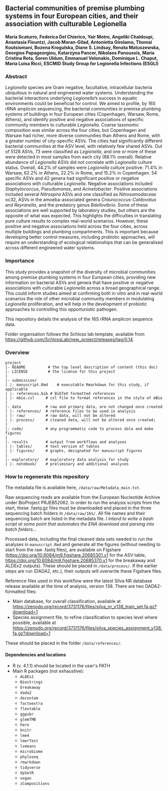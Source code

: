 ## Bacterial communities of premise plumbing systems in four European cities, and their association with culturable Legionella

#### Maria Scaturro, Federica Del Chierico, Yair Motro, Angeliki Chaldoupi, Anastasia Flountzi, Jacob Moran-Gilad, Antonietta Girolamo, Thomai Koutsiomani, Bozena Krogulska, Diane S. Lindsay, Renata Matuszewska, Georgios Papageorgiou, Katarzyna Pancer, Nikolaos Panoussis, Maria Cristina Rota, Soren Uldum, Emmanuel Velonakis, Dominique L. Chaput, Maria Luisa Ricci, ESCMID Study Group for Legionella Infections (ESGLI)

### Abstract
*Legionella* species are Gram negative, facultative, intracellular bacteria ubiquitous in natural and engineered water systems. Understanding the bacterial interactions underlying *Legionella*’s success in aquatic environments could be beneficial for control. We aimed to profile, by 16S rRNA amplicon sequencing, the bacterial communities in premise plumbing systems of buildings in four European cities (Copenhagen, Warsaw, Rome, Athens), and identify positive and negative associations of specific community members to culturable *Legionella*. Coarse taxonomic composition was similar across the four cities, but Copenhagen and Warsaw had richer, more diverse communities than Athens and Rome, with a greater number of city-specific ASVs. The cities had significantly different bacterial communities at the ASV level, with relatively few shared ASVs. Out of 5128 ASVs, 73 were classified as *Legionella*, and one or more of these were detected in most samples from each city (88.1% overall). Relative abundance of *Legionella* ASVs did not correlate with *Legionella* culture status. Overall, 44.2% of samples were *Legionella* culture positive: 71.4% in Warsaw, 62.2% in Athens, 22.2% in Rome, and 15.2% in Copenhagen. 54 specific ASVs and 42 genera had significant positive or negative associations with culturable *Legionella*. Negative associations included *Staphylococcus*, *Pseudomonas*, and *Acinetobacter*. Positive associations included several *Nitrospira* ASVs and one classified as *Nitrosomodaceae* oc32, ASVs in the amoeba-associated genera *Craurococcus-Caldovatus* and *Reyranella*, and the predatory genus *Bdellovibrio*. Some of these associations are well supported by laboratory studies, but others are the opposite of what was expected. This highlights the difficulties in translating pure culture results to complex real-world scenarios. However, these positive and negative associations held across the four cities, across multiple buildings and plumbing compartments. This is important because developing better control measures, including probiotic approaches, will require an understanding of ecological relationships that can be generalised across different engineered water systems.

### Importance
This study provides a snapshot of the diversity of microbial communities among premise plumbing systems in four European cities, providing new information on bacterial ASVs and genera that have positive or negative associations with culturable *Legionella* across a broad geographical range. This could inform studies aimed at confirming both in vitro and in real-world scenarios the role of other microbial community members in modulating *Legionella* proliferation, and will help in the development of probiotic approaches to controlling this opportunistic pathogen.


This repository details the analysis of the 16S rRNA amplicon sequence data.

Folder organisation follows the Schloss lab template, available from https://github.com/SchlossLab/new_project/releases/tag/0.14.


### Overview

	project
	|- README          # the top level description of content (this doc)
	|- LICENSE         # the license for this project
	|
	|- submission/
	| |- manuscript.Rmd    # executable Rmarkdown for this study, if applicable
	| |- references.bib # BibTeX formatted references
	| |- mbio.csl     # csl file to format references in the style of mBio
	|
	|- data           # raw and primary data, are not changed once created
	| |- references/  # reference files to be used in analysis
	| |- raw/         # raw data, will not be altered
	| |- process/     # cleaned data, will not be altered once created;
	|
	|- code/          # any programmatic code to process data and make figures
	|
	|- results        # output from workflows and analyses
	| |- tables/      # text version of tables
	| |- figures/     # graphs, designated for manuscript figures
	|
	|- exploratory/   # exploratory data analysis for study
	| |- notebook/    # preliminary and additional analyses



### How to regenerate this repository
The metadata file is available here, `/data/raw/Metadata_main.txt`.

Raw sequencing reads are available from the European Nucleotide Archive under BioProject PRJEB52062. In order to run the analysis scripts from the start, these .fastq.gz files must be downloaded and placed in the three sequencing batch folders in `/data/raw/16S/`. All file names and their sequencing batch are listed in the metadata file. *I intend to write a bash script at some point that automates the ENA download and parsing into batch folders...*

Processed data, including the final cleaned data sets needed to run the analyses in `manuscript.Rmd` and generate all the figures (without needing to start from the raw .fastq files), are available on Figshare (https://doi.org/10.6084/m9.figshare.20685301.v1 for the ASV table, https://doi.org/10.6084/m9.figshare.20685370.v1 for the breakaway and ALDEx2 outputs). These should be placed in `/data/process/`. If the earlier steps are run (DADA2, etc.), their outputs will overwrite these Figshare files. 

Reference files used in this workflow were the latest Silva NR database release available at the time of analysis, version 138. There are two DADA2-formatted files:

* Main database, for overall classification, available at https://zenodo.org/record/3731176/files/silva_nr_v138_train_set.fa.gz?download=1
* Species assignment file, to refine classification to species level where possible, available at https://zenodo.org/record/3731176/files/silva_species_assignment_v138.fa.gz?download=1

These should be placed in the folder `/data/references/`.

#### Dependencies and locations
* R (v. 4.1.1) should be located in the user's PATH
* Main R packages (not exhaustive):
  * `ALDEx2`
  * `Biostrings`
  * `breakaway`
  * `dada2`
  * `decontam`
  * `factoextra`
  * `flextable`
  * `ggpubr`
  * `glmmTMB`
  * `here`
  * `knitr`
  * `lme4`
  * `lmerTest`
  * `lsmeans`
  * `microbiome`
  * `phyloseq`
  * `rmarkdown`
  * `tidyverse`
  * `UpSetR`
  * `vegan`
  * `zCompositions`
  